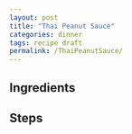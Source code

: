 ```yaml
---
layout: post
title: "Thai Peanut Sauce"
categories: dinner
tags: recipe draft
permalink: /ThaiPeanutSauce/
---
```


## Ingredients

## Steps
